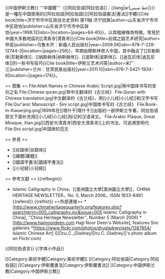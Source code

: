 {{中国伊斯兰教}}
'''中國體'''（[[阿拉伯语|阿拉伯语]]：{{lang|ar|خط صيني|}}）是一種在中国使用的[[阿拉伯語|阿拉伯語]][[阿拉伯語書法|書法]]字體<ref>{{Cite book|title=济宁市市中区政协文史资料 第11辑 济宁回族|author=山东省济宁市市中区政协|publisher=山东省济宁市市中区政协|year=1998.12|isbn=|location=|pages=64-65}}</ref>，以其粗線條為特徵。常見於中國大多数地區的[[清真寺|清真寺]]<ref>{{Cite book|title=丝绸之路艺术研究|author=仲高|publisher=乌鲁木齐：新疆人民出版社|year=2009.08|isbn=978-7-228-12744-3|location=|pages=256}}</ref>，早期由穆斯林带入中国，其中融合了[[苏勒斯体|苏勒斯体]]、[[纳斯赫体|纳斯赫体]]、[[波斯体|波斯体]]、[[迪瓦尼体|迪瓦尼体]]的一些书写技巧<ref>{{Cite book|title=伊斯兰艺术问答|author=米广江|publisher=兰州：甘肃民族出版社|year=2011.12|isbn=978-7-5421-1934-6|location=|pages=174}}</ref>。

== 图集 ==
<gallery mode="packed">
File:Allah Names in Chinese Arabic Script.jpg|用中国体书写的安拉之名
File:Chinese quran.jpg|带中文翻译的《古兰经》
File:Quran with Chinese translation.jpg|中文翻译的《古兰经》，用[[小儿经|小儿经]]和汉字书写
File:Qur'anic Manuscript - Sini script.jpg|中国体书写的《古兰经》
File:Book-in-Xiaoerjing.png|1899年在[[塔什干|塔什干]]出版的一部伊斯兰专著。阿拉伯语原文下面补充用[[小儿经|小儿经]]标记的汉语译文。
File:Arabic Plaque, Great Mosque, Xian.jpg|[[西安大清真寺|西安大清真寺]]上的书法，可追溯至明代
File:Sini script.jpg|中国体的范文
</gallery>

== 參見 ==
* [[丝路体|丝路体]]
* [[藏體|藏體]]
* [[國語字書法|國語字書法]]
* [[小兒經|小兒經]]

== 参考文獻 ==
{{refbegin}}
* Islamic Calligraphy in China，[[澳洲國立大學|澳洲國立大學]]，CHINA HERITAGE NEWSLETTER，No. 5, March 2006。ISSN 1833-8461
{{refend}}
{{reflist}}
==外部連接==
*[http://www.chinaheritagequarterly.org/features.php?searchterm=005_calligraphy.inc&issue=005 Islamic Calligraphy in China], ''China Heritage Newsletter'', Number 5 (March 2006)
*[http://www.hajinoordeen.com Hajji Noor Deen's Website], features Sini galleries
*[https://www.flickr.com/photos/drugladney/sets/1287854/ Islamic Chinese Art] ([[Dru_C._Gladney|Dru C. Gladney]]'s photo album on Flickr.com)

{{阿拉伯语言}}
{{字体小作品}}

[[Category:美術字體|Category:美術字體]]
[[Category:阿拉伯語|Category:阿拉伯語]]
[[Category:伊斯蘭書法|Category:伊斯蘭書法]]
[[Category:中国伊斯兰教|Category:中国伊斯兰教]]